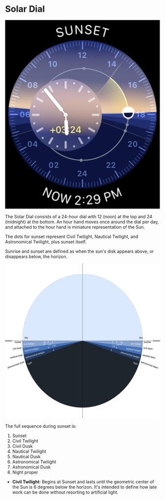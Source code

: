 # Solar Dial

![Solar Dial](assets/solar-dial.jpg)

The Solar Dial consists of a 24-hour dial with 12 (noon) at the top and 24 (midnight) at the bottom. An hour hand moves once around the dial per day, and attached to the hour hand is miniature representation of the Sun.

The dots for sunset represent Civil Twilight, Nautical Twilight, and Astronomical Twilight, plus sunset itself.

Sunrise and sunset are defined as when the sun's disk appears above, or disappears below, the horizon.

![Solar Dial Diagram](assets/solar-dial-diagram.jpg)

The full sequence during sunset is:

1. Sunset
2. Civil Twilight
3. Civil Dusk
4. Nautical Twilight
5. Nautical Dusk
6. Astronomical Twilight
7. Astronomical Dusk
8. Night proper

- **Civil Twilight**: Begins at Sunset and lasts until the geometric center of the Sun is 6 degrees below the horizon. It's intended to define how late work can be done without resorting to artificial light.